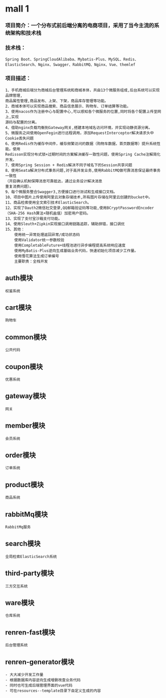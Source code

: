 # mall 1
### 项目简介：一个分布式前后端分离的电商项目，采用了当今主流的系统架构和技术栈
### 技术栈：
    Spring Boot、SpringCloudAlibaba、Mybatis-Plus、MySQL、Redis、
    ElasticSearch、Nginx、Swagger、RabbitMQ、Nginx、Vue、themlef
### 项目描述：
    1、手机商城后端分为商城后台管理系统和商城本体，共由13个微服务组成,后台系统可以实现品牌管理,
    商品属性管理,商品发布、上架、下架，商品库存管理等功能。
    2、商城本体可以实现商品搜索、商品信息展示、购物车、订单结算等功能。
    3、使用nacos作为注册中心与配置中心,可以感知各个微服务的位置,同时将各个配置上传至网上,实现
    源码与配置的分离。
    4、借助nginx负载均衡到Gateway网关,搭建本地域名访问环境，并实现动静资源分离。
    5、微服务之间使用OpenFegin进行远程调用，添加RequestInterceptor解决请求头中Cookie丢失问题
    6、使用Redis作为缓存中间件，缓存频繁访问的数据（购物车数据，首页数据等）提升系统性能。使用
    Redisson实现分布式锁+过期时间的方案解决缓存一致性问题，使用Spring Cache注解简化开发。
    7、使用Spring Session + Redis解决不同子域名下的Session共享问题
    8、使用Seata解决分布式事务问题,对于高并发业务,使用RabbitMQ做可靠消息保证最终事务一致性
    （开启确认机制保障消息可靠抵达，通过业务设计解决消息
    重复消费问题）。
    9、每个微服务整合Swagger3,方便接口进行测试和生成接口文档。
    10、项目中图片上传使用阿里云对象存储技术,所有图片存储在阿里云创建的bucket中。
    11、商品检索使用全文索引技术ElasticSearch。
    12、实现了Oauth2微信社交登录,QQ邮箱验证码等功能,使用BCryptPasswordEncoder
    （SHA-256 Hash算法+随机盐值）加密用户密码。
    13、实现了支付宝沙箱支付功能。
    14、使用Sleuth+Zipkin实现接口调用链路追踪，辅助排错，接口调优
    15、其他：
        使用统一异常处理返回异常/成功状态码
        使用Validator统一参数校验
        使用CompletableFuture+线程池进行异步编程提高系统响应速度
        使用MyBatis-Plus逆向生成基础业务代码，快速初始化项目减少工作量。
        使用雪花算法生成订单编号
        主要职责：全栈开发

## auth模块
    权鉴系统
## cart模块
    购物车
## common模块
    公共代码
## coupon模块
    优惠系统
## gateway模块
    网关
## member模块
    会员系统
## order模块
    订单系统
## product模块
    商品系统
## rabbitMq模块
    RabbitMq服务
## search模块
    全局检索ElasticSearch系统
## third-party模块
    三方交互系统
## ware模块
    仓库系统
## renren-fast模块
    后台管理系统
## renren-generator模块
    - 大大减少开发工作量 
    - 根据数据库内容逆向生成增删改查业务代码
    - 同时也可生成后端管理界面的vue代码
    - 可在resources--template目录下自定义生成的内容
    
